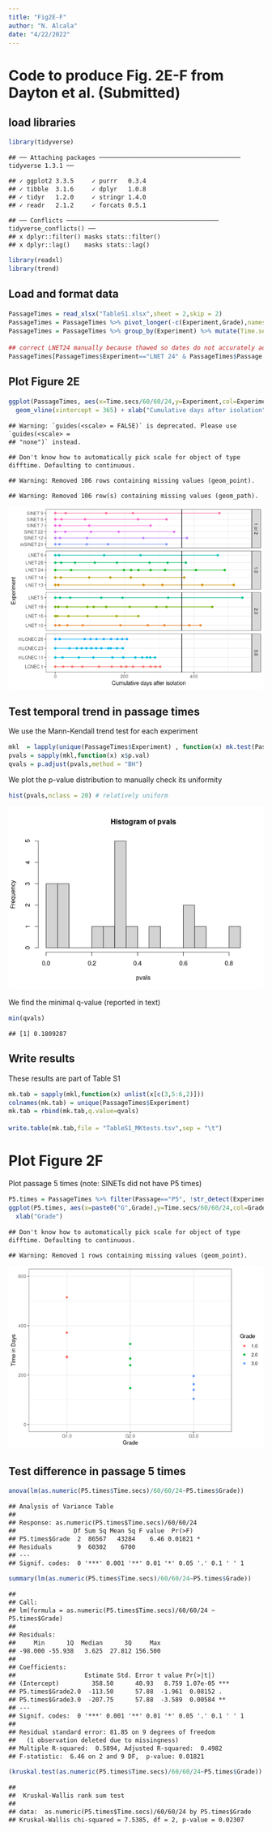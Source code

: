 ```yaml
---
title: "Fig2E-F"
author: "N. Alcala"
date: "4/22/2022"
---
```




# Code to produce Fig. 2E-F from Dayton et al. (Submitted)

## load libraries 

```r
library(tidyverse)
```

```
## ── Attaching packages ─────────────────────────────────────── tidyverse 1.3.1 ──
```

```
## ✓ ggplot2 3.3.5     ✓ purrr   0.3.4
## ✓ tibble  3.1.6     ✓ dplyr   1.0.8
## ✓ tidyr   1.2.0     ✓ stringr 1.4.0
## ✓ readr   2.1.2     ✓ forcats 0.5.1
```

```
## ── Conflicts ────────────────────────────────────────── tidyverse_conflicts() ──
## x dplyr::filter() masks stats::filter()
## x dplyr::lag()    masks stats::lag()
```

```r
library(readxl)
library(trend)
```

## Load and format data 

```r
PassageTimes = read_xlsx("TableS1.xlsx",sheet = 2,skip = 2)
PassageTimes = PassageTimes %>% pivot_longer(-c(Experiment,Grade),names_to = "Passage",values_to = "Date")
PassageTimes = PassageTimes %>% group_by(Experiment) %>% mutate(Time.secs = Date-min(Date,na.rm=T)) %>% ungroup()

## correct LNET24 manually because thawed so dates do not accurately account for passage time
PassageTimes[PassageTimes$Experiment=="LNET 24" & PassageTimes$Passage %in% paste0("P",2:20),]$Time.secs = PassageTimes[PassageTimes$Experiment=="LNET 24" & PassageTimes$Passage %in% paste0("P",2:20),]$Time.secs - (377-152)*60*60*24
```

## Plot Figure 2E

```r
ggplot(PassageTimes, aes(x=Time.secs/60/60/24,y=Experiment,col=Experiment)) + geom_point() + geom_line()+ theme_bw() + 
  geom_vline(xintercept = 365) + xlab("Cumulative days after isolation") + facet_grid(Grade~., scales = "free_y") + guides(col=F)
```

```
## Warning: `guides(<scale> = FALSE)` is deprecated. Please use `guides(<scale> =
## "none")` instead.
```

```
## Don't know how to automatically pick scale for object of type difftime. Defaulting to continuous.
```

```
## Warning: Removed 106 rows containing missing values (geom_point).
```

```
## Warning: Removed 106 row(s) containing missing values (geom_path).
```

![](Fig2E-F_files/figure-html/Figure2E-1.png)<!-- -->

## Test temporal trend in passage times
We use the Mann-Kendall trend test for each experiment

```r
mkl  = lapply(unique(PassageTimes$Experiment) , function(x) mk.test(PassageTimes %>% filter(Experiment==x,!is.na(Time.secs)) %>% pull(Time.secs) %>% as.numeric() %>% diff()))
pvals = sapply(mkl,function(x) x$p.val)
qvals = p.adjust(pvals,method = "BH")
```

We plot the p-value distribution to manually check its uniformity


```r
hist(pvals,nclass = 20) # relatively uniform
```

![](Fig2E-F_files/figure-html/trend_pvals-1.png)<!-- -->

We find the minimal q-value (reported in text)


```r
min(qvals)
```

```
## [1] 0.1809287
```


## Write results 
These results are part of Table S1

```r
mk.tab = sapply(mkl,function(x) unlist(x[c(3,5:6,2)]))
colnames(mk.tab) = unique(PassageTimes$Experiment)
mk.tab = rbind(mk.tab,q.value=qvals)

write.table(mk.tab,file = "TableS1_MKtests.tsv",sep = "\t")
```


# Plot Figure 2F
Plot passage 5 times (note: SINETs did not have P5 times)

```r
P5.times = PassageTimes %>% filter(Passage=="P5", !str_detect(Experiment,"SINET"))
ggplot(P5.times, aes(x=paste0("G",Grade),y=Time.secs/60/60/24,col=Grade)) + geom_point()  + coord_cartesian(ylim=c(0,600)) + theme_bw() + ylab("Time in Days")+
  xlab("Grade")
```

```
## Don't know how to automatically pick scale for object of type difftime. Defaulting to continuous.
```

```
## Warning: Removed 1 rows containing missing values (geom_point).
```

![](Fig2E-F_files/figure-html/Figure2F-1.png)<!-- -->

## Test difference in passage 5 times 

```r
anova(lm(as.numeric(P5.times$Time.secs)/60/60/24~P5.times$Grade)) 
```

```
## Analysis of Variance Table
## 
## Response: as.numeric(P5.times$Time.secs)/60/60/24
##                Df Sum Sq Mean Sq F value  Pr(>F)  
## P5.times$Grade  2  86567   43284    6.46 0.01821 *
## Residuals       9  60302    6700                  
## ---
## Signif. codes:  0 '***' 0.001 '**' 0.01 '*' 0.05 '.' 0.1 ' ' 1
```

```r
summary(lm(as.numeric(P5.times$Time.secs)/60/60/24~P5.times$Grade)) 
```

```
## 
## Call:
## lm(formula = as.numeric(P5.times$Time.secs)/60/60/24 ~ P5.times$Grade)
## 
## Residuals:
##     Min      1Q  Median      3Q     Max 
## -98.000 -55.938   3.625  27.812 156.500 
## 
## Coefficients:
##                   Estimate Std. Error t value Pr(>|t|)    
## (Intercept)         358.50      40.93   8.759 1.07e-05 ***
## P5.times$Grade2.0  -113.50      57.88  -1.961  0.08152 .  
## P5.times$Grade3.0  -207.75      57.88  -3.589  0.00584 ** 
## ---
## Signif. codes:  0 '***' 0.001 '**' 0.01 '*' 0.05 '.' 0.1 ' ' 1
## 
## Residual standard error: 81.85 on 9 degrees of freedom
##   (1 observation deleted due to missingness)
## Multiple R-squared:  0.5894,	Adjusted R-squared:  0.4982 
## F-statistic:  6.46 on 2 and 9 DF,  p-value: 0.01821
```

```r
(kruskal.test(as.numeric(P5.times$Time.secs)/60/60/24~P5.times$Grade)) 
```

```
## 
## 	Kruskal-Wallis rank sum test
## 
## data:  as.numeric(P5.times$Time.secs)/60/60/24 by P5.times$Grade
## Kruskal-Wallis chi-squared = 7.5385, df = 2, p-value = 0.02307
```

